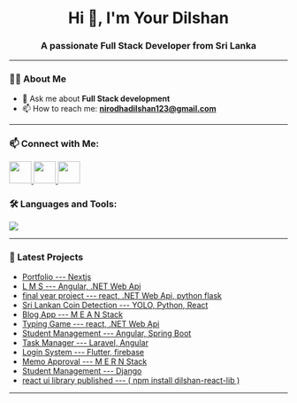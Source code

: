 <h1 align="center">Hi 👋, I'm Your Dilshan</h1>
<h3 align="center">A passionate Full Stack Developer from Sri Lanka</h3>

---

### 👨‍💻 About Me

- 💬 Ask me about **Full Stack development**
- 📫 How to reach me: **nirodhadilshan123@gmail.com**

---
### 📫 Connect with Me:

<p align="left">
  <a href="https://www.linkedin.com/in/dilshan-nirodha-585a5631b" target="_blank">
    <img src="https://img.shields.io/badge/LinkedIn-blue?logo=linkedin&logoColor=white" style="height: 40px;" />
  </a>
  <a href="mailto:nirodhadilshan123@gmail.com">
    <img src="https://img.shields.io/badge/Gmail-red?logo=gmail&logoColor=white" style="height: 40px;" />
  </a>
  <a href="https://dilshannirodha.github.io/portfolio---NextJs/" target="_blank">
    <img src="https://img.shields.io/badge/Portfolio-black?logo=web&logoColor=white" style="height: 40px;" />
  </a>
</p>


### 🛠️ Languages and Tools:

<p align="left">
  <img src="https://skillicons.dev/icons?i=js,ts,angular,react,next,flutter,cs,dotnet,java,python,dart,nodejs,spring,html,css,tailwind,git,github,postman,vscode,idea,mysql,mongodb" />
</p>

---



### 🧠 Latest Projects
-  [Portfolio --- Nextjs](https://github.com/dilshannirodha/portfolio---NextJs.git)
-  [L M S --- Angular, .NET Web Api](https://github.com/dilshannirodha/lms-angular-dotnet.git)
-  [final year project --- react, .NET Web Api, python flask](https://github.com/dilshannirodha/Memory-testing-application-dotnet-react-flask.git)
-  [Sri Lankan Coin Detection --- YOLO, Python, React](https://github.com/dilshannirodha/sri-lankan-coin-detection-opencv-yolo.git)
-  [Blog App --- M E A N  Stack](https://github.com/dilshannirodha/Blog-App-MEAN-Stack.git)
-  [Typing Game --- react, .NET Web Api](https://github.com/dilshannirodha/React-Typing-App.git)
-  [Student Management --- Angular, Spring Boot](https://github.com/dilshannirodha/student-mangement-system-angular-springboot.git)
-  [Task Manager --- Laravel, Angular](https://github.com/dilshannirodha/Task-Manager-Laravel-Angular.git) 
-  [Login System --- Flutter, firebase](https://github.com/dilshannirodha/loginApp-flutter-firebase.git)
-  [Memo Approval --- M E R N  Stack](https://github.com/dilshannirodha/memo-approval-system-MERN.git)
-  [Student Management --- Django](https://github.com/dilshannirodha/django-student-management-system.git)
-  [react ui library published --- ( npm install dilshan-react-lib )](https://github.com/dilshannirodha/React-UI-Library.git)

---


